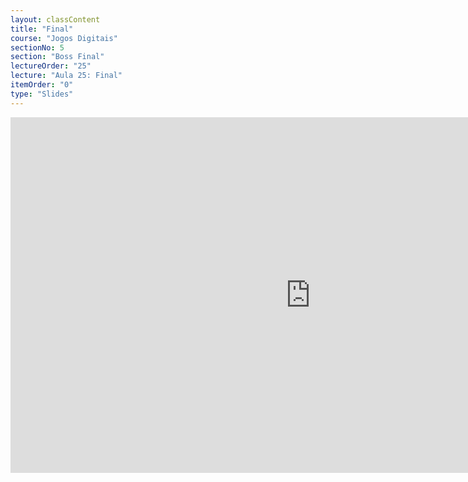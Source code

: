 ```yaml
---
layout: classContent
title: "Final"
course: "Jogos Digitais"
sectionNo: 5
section: "Boss Final"
lectureOrder: "25"
lecture: "Aula 25: Final"
itemOrder: "0"
type: "Slides"
---
```


<iframe src="https://docs.google.com/presentation/d/e/2PACX-1vS2glrALo6w1GJm7-OhD8p6aKKm3iMXvB55_VbC8BQisj7o9ZyQteHZaABEcdZqsSZGAMsdO0FtlugS/embed?start=false&loop=false&delayms=3000" frameborder="0" width="960" height="569" allowfullscreen="true" mozallowfullscreen="true" webkitallowfullscreen="true"></iframe>